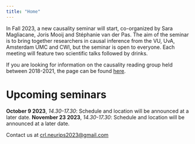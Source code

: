 ```yaml
---
title: "Home"
---
```


In Fall 2023, a new causality seminar will start, co-organized by Sara Magliacane, Joris Mooij and Stéphanie van der Pas. The aim of the seminar is to bring together researchers in causal inference from the VU, UvA, Amsterdam UMC and CWI, but the seminar is open to everyone. Each meeting will feature two scientific talks followed by drinks.

If you are looking for information on the causality reading group held between 2018-2021, the page can be found [here](https://stephanievanderpas.nl/causality-reading-group).

# Upcoming seminars

**October 9 2023**,     *14.30-17.30*:    Schedule and location will be announced at a later date.
**November 23 2023**,   *14.30-17.30*:    Schedule and location will be announced at a later date.


Contact us at <crl.neurips2023@gmail.com>
